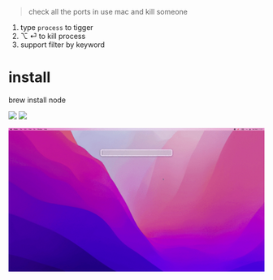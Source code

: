 > check all the ports in use mac and kill someone

1. type `process` to tigger
2. ⌥ ⏎ to kill process
3. support filter by keyword

# install

brew install node


![](https://img.shields.io/badge/version-v0.2-green?style=for-the-badge)
[![](https://img.shields.io/badge/download-click-blue?style=for-the-badge)](./Process.alfredworkflow)



<!-- more -->

![](./screenshot.gif)
